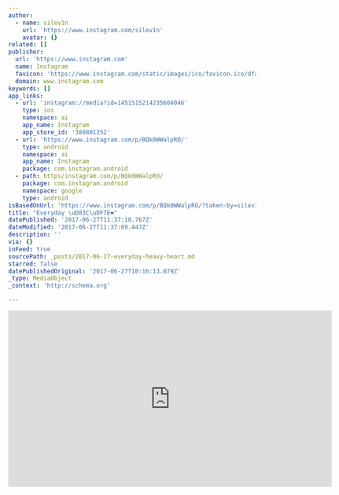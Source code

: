 ```yaml
---
author:
  - name: silev1n
    url: 'https://www.instagram.com/silev1n'
    avatar: {}
related: []
publisher:
  url: 'https://www.instagram.com'
  name: Instagram
  favicon: 'https://www.instagram.com/static/images/ico/favicon.ico/dfa85bb1fd63.ico'
  domain: www.instagram.com
keywords: []
app_links:
  - url: 'instagram://media?id=1451515214235604046'
    type: ios
    namespace: ai
    app_name: Instagram
    app_store_id: '389801252'
  - url: 'https://www.instagram.com/p/BQk0WWalpRO/'
    type: android
    namespace: ai
    app_name: Instagram
    package: com.instagram.android
  - path: https/instagram.com/p/BQk0WWalpRO/
    package: com.instagram.android
    namespace: google
    type: android
isBasedOnUrl: 'https://www.instagram.com/p/BQk0WWalpRO/?taken-by=silev1n'
title: "Everyday \uD83C\uDF7E❤"
datePublished: '2017-06-27T11:37:10.767Z'
dateModified: '2017-06-27T11:37:09.447Z'
description: ''
via: {}
inFeed: true
sourcePath: _posts/2017-06-27-everyday-heavy-heart.md
starred: false
datePublishedOriginal: '2017-06-27T10:16:13.079Z'
_type: MediaObject
_context: 'http://schema.org'

---
```

<iframe src="https://cdn.embedly.com/widgets/media.html?src=https%3A%2F%2Fscontent.cdninstagram.com%2Ft50.2886-16%2F16783836_1253869908032245_4943618756262756352_n.mp4&amp;src_secure=1&amp;url=https%3A%2F%2Fwww.instagram.com%2Fp%2FBQk0WWalpRO%2F&amp;image=https%3A%2F%2Fscontent.cdninstagram.com%2Ft51.2885-15%2Fs640x640%2Fsh0.08%2Fe35%2F16465823_1461058843928715_7786643259446525952_n.jpg&amp;key=a715cf41cc93453ca338d350cd26f87b&amp;type=video%2Fmp4&amp;schema=instagram" width="658" height="359" scrolling="no" frameborder="0" allowfullscreen="" style=""></iframe>